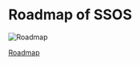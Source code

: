 <!--
layout: default
title: Road map
nav_order: 10
-->

# Roadmap of SSOS


![Roadmap](https://github.com/user-attachments/assets/3c30cbf5-f45d-4c8b-9308-f08f64ba47d3)


[Roadmap](https://spacestationos.com/#roadmap)

